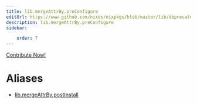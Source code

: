 ```yaml
---
title: lib.mergeAttrBy.preConfigure
editUrl: https://www.github.com/nixos/nixpkgs/blob/master/lib/deprecated.nix#L279C46
description: lib.mergeAttrBy.preConfigure
sidebar:

    order: 7
---
```


<a href="https://www.github.com/nixos/nixpkgs/blob/master/lib/deprecated.nix#L279C46">Contribute Now!</a>


# Aliases

- [lib.mergeAttrBy.postInstall](/nix-doc-comments/reference/lib/mergeAttrBy/lib-mergeAttrBy-postInstall)



